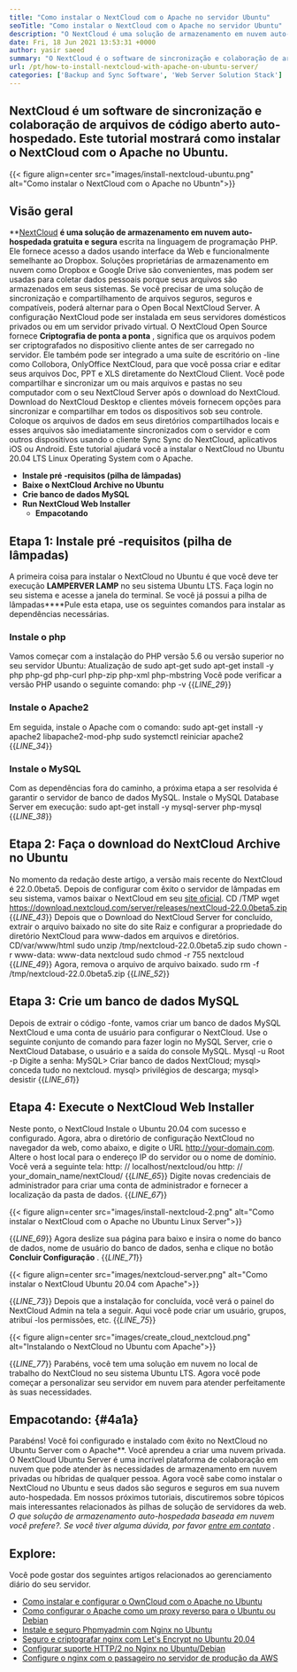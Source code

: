 ```yaml
---
title: "Como instalar o NextCloud com o Apache no servidor Ubuntu" 
seoTitle: "Como instalar o NextCloud com o Apache no servidor Ubuntu" 
description: "O NextCloud é uma solução de armazenamento em nuvem auto-hospedada em código aberto escrito no PHP. Este artigo mostrará como instalar o NextCloud com o Apache no Ubuntu." 
date: Fri, 18 Jun 2021 13:53:31 +0000
author: yasir saeed
summary: "O NextCloud é o software de sincronização e colaboração de arquivos de código aberto auto-hospedado. Este tutorial mostrará como instalar o NextCloud com o Apache no Ubuntu." 
url: /pt/how-to-install-nextcloud-with-apache-on-ubuntu-server/
categories: ['Backup and Sync Software', 'Web Server Solution Stack']
---
```


## NextCloud é um software de sincronização e colaboração de arquivos de código aberto auto-hospedado. Este tutorial mostrará como instalar o NextCloud com o Apache no Ubuntu.

{{< figure align=center src="images/install-nextcloud-ubuntu.png" alt="Como instalar o NextCloud com o Apache no Ubuntn">}}


## **Visão geral** 
**[NextCloud][1] **é uma solução de armazenamento em nuvem auto-hospedada gratuita e segura** escrita na linguagem de programação PHP. Ele fornece acesso a dados usando interface da Web e funcionalmente semelhante ao Dropbox. Soluções proprietárias de armazenamento em nuvem como Dropbox e Google Drive são convenientes, mas podem ser usadas para coletar dados pessoais porque seus arquivos são armazenados em seus sistemas. Se você precisar de uma solução de sincronização e compartilhamento de arquivos seguros, seguros e compatíveis, poderá alternar para o Open Bocal NextCloud Server. A configuração NextCloud pode ser instalada em seus servidores domésticos privados ou em um servidor privado virtual.
O NextCloud Open Source fornece **Criptografia de ponta a ponta** , significa que os arquivos podem ser criptografados no dispositivo cliente antes de ser carregado no servidor. Ele também pode ser integrado a uma suíte de escritório on -line como Collobora, OnlyOffice NextCloud, para que você possa criar e editar seus arquivos Doc, PPT e XLS diretamente do NextCloud Client. Você pode compartilhar e sincronizar um ou mais arquivos e pastas no seu computador com o seu NextCloud Server após o download do NextCloud. Download do NextCloud Desktop e clientes móveis fornecem opções para sincronizar e compartilhar em todos os dispositivos sob seu controle. Coloque os arquivos de dados em seus diretórios compartilhados locais e esses arquivos são imediatamente sincronizados com o servidor e com outros dispositivos usando o cliente Sync Sync do NextCloud, aplicativos iOS ou Android.
Este tutorial ajudará você a instalar o NextCloud no Ubuntu 20.04 LTS Linux Operating System com o Apache.
* **Instale pré -requisitos (pilha de lâmpadas)** 
* **Baixe o NextCloud Archive no Ubuntu** 
* **Crie banco de dados MySQL** 
* **Run NextCloud Web Installer** 
  * **Empacotando** 

## Etapa 1: Instale pré -requisitos (pilha de lâmpadas)
A primeira coisa para instalar o NextCloud no Ubuntu é que você deve ter execução **LAMPERVER LAMP** no seu sistema Ubuntu LTS. Faça login no seu sistema e acesse a janela do terminal. Se você já possui a pilha de lâmpadas****Pule esta etapa, use os seguintes comandos para instalar as dependências necessárias.

### Instale o php
Vamos começar com a instalação do PHP versão 5.6 ou versão superior no seu servidor Ubuntu:
Atualização de sudo apt-get
sudo apt-get install -y php php-gd php-curl php-zip php-xml php-mbstring
Você pode verificar a versão PHP usando o seguinte comando:
php -v
{{_LINE_29_}}

### Instale o Apache2
Em seguida, instale o Apache com o comando:
sudo apt-get install -y apache2 libapache2-mod-php
sudo systemctl reiniciar apache2
{{_LINE_34_}}

### Instale o MySQL
Com as dependências fora do caminho, a próxima etapa a ser resolvida é garantir o servidor de banco de dados MySQL. Instale o MySQL Database Server em execução:
sudo apt-get install -y mysql-server php-mysql
{{_LINE_38_}}

## Etapa 2: Faça o download do NextCloud Archive no Ubuntu
No momento da redação deste artigo, a versão mais recente do NextCloud é 22.0.0beta5. Depois de configurar com êxito o servidor de lâmpadas em seu sistema, vamos baixar o NextCloud em seu [site oficial][2].
CD /TMP
wget https://download.nextcloud.com/server/releases/nextCloud-22.0.0beta5.zip
{{_LINE_43_}}
Depois que o Download do NextCloud Server for concluído, extrair o arquivo baixado no site do site Raiz e configurar a propriedade do diretório NextCloud para www-dados em arquivos e diretórios.
CD/var/www/html
sudo unzip /tmp/nextcloud-22.0.0beta5.zip
sudo chown -r www-data: www-data nextcloud
sudo chmod -r 755 nextcloud
{{_LINE_49_}}
Agora, remova o arquivo de arquivo baixado.
sudo rm -f /tmp/nextcloud-22.0.0beta5.zip
{{_LINE_52_}}

## Etapa 3: Crie um banco de dados MySQL
Depois de extrair o código -fonte, vamos criar um banco de dados MySQL NextCloud e uma conta de usuário para configurar o NextCloud. Use o seguinte conjunto de comando para fazer login no MySQL Server, crie o NextCloud Database, o usuário e a saída do console MySQL.
Mysql -u Root -p
Digite a senha:
MySQL> Criar banco de dados NextCloud;
mysql> conceda tudo no nextcloud.
mysql> privilégios de descarga;
mysql> desistir
{{_LINE_61_}}

## Etapa 4: Execute o NextCloud Web Installer
Neste ponto, o NextCloud Instale o Ubuntu 20.04 com sucesso e configurado. Agora, abra o diretório de configuração NextCloud no navegador da web, como abaixo, e digite o URL http://your-domain.com. Altere o host local para o endereço IP do servidor ou o nome de domínio. Você verá a seguinte tela:
http: // localhost/nextcloud/ou http: // your_domain_name/nextCloud/
{{_LINE_65_}}
Digite novas credenciais de administrador para criar uma conta de administrador e fornecer a localização da pasta de dados.
{{_LINE_67_}}

{{< figure align=center src="images/install-nextcloud-2.png" alt="Como instalar o NextCloud com o Apache no Ubuntu Linux Server">}}

{{_LINE_69_}}
Agora deslize sua página para baixo e insira o nome do banco de dados, nome de usuário do banco de dados, senha e clique no botão **Concluir Configuração** .
{{_LINE_71_}}

{{< figure align=center src="images/nextcloud-server.png" alt="Como instalar o NextCloud Ubuntu 20.04 com Apache">}}

{{_LINE_73_}}
Depois que a instalação for concluída, você verá o painel do NextCloud Admin na tela a seguir. Aqui você pode criar um usuário, grupos, atribuí -los permissões, etc.
{{_LINE_75_}}

{{< figure align=center src="images/create_cloud_nextcloud.png" alt="Instalando o NextCloud no Ubuntu com Apache">}}

{{_LINE_77_}}
Parabéns, você tem uma solução em nuvem no local de trabalho do NextCloud no seu sistema Ubuntu LTS. Agora você pode começar a personalizar seu servidor em nuvem para atender perfeitamente às suas necessidades.

## **Empacotando:**  {#4a1a}

Parabéns! Você foi configurado e instalado com êxito no NextCloud no Ubuntu Server com o Apache**. Você aprendeu a criar uma nuvem privada. O NextCloud Ubuntu Server é uma incrível plataforma de colaboração em nuvem que pode atender às necessidades de armazenamento em nuvem privadas ou híbridas de qualquer pessoa. Agora você sabe como instalar o NextCloud no Ubuntu e seus dados são seguros e seguros em sua nuvem auto-hospedada. Em nossos próximos tutoriais, discutiremos sobre tópicos mais interessantes relacionados às pilhas de solução de servidores da web.
_O que solução de armazenamento auto-hospedada baseada em nuvem você prefere?. Se você tiver alguma dúvida, por favor [entre em contato][3] ._

## Explore:
Você pode gostar dos seguintes artigos relacionados ao gerenciamento diário do seu servidor.
  * [Como instalar e configurar o OwnCloud com o Apache no Ubuntu][4]
  * [Como configurar o Apache como um proxy reverso para o Ubuntu ou Debian][5]
  * [Instale e seguro Phpmyadmin com Nginx no Ubuntu][6]
  * [Seguro e criptografar nginx com Let's Encrypt no Ubuntu 20.04][7]
  * [Configurar suporte HTTP/2 no Nginx no Ubuntu/Debian][8]
  * [Configure o nginx com o passageiro no servidor de produção da AWS][9]



[1]: https://nextcloud.com/
[2]: https://nextcloud.com/install/
[3]: mailto:yasir.saeed@aspose.com
[4]: https://blog.containerize.com/backup-and-sync-software/how-to-install-and-configure-owncloud-with-apache-on-ubuntu/
[5]: https://blog.containerize.com/web-server-solution-stack/how-to-configure-apache-as-a-reverse-proxy-for-ubuntudebian/
[6]: https://blog.containerize.com/web-server-solution-stack/how-to-install-and-secure-phpmyadmin-with-nginx-on-ubuntu/
[7]: https://blog.containerize.com/web-server-solution-stack/how-to-secure-nginx-with-letsencrypt-on-ubuntu-20-04/
[8]: https://blog.containerize.com/web-server-solution-stack/how-to-configure-http2-support-in-nginx-on-ubuntudebian/
[9]: https://blog.containerize.com/web-server-solution-stack/how-to-setup-nginx-with-passenger-on-aws-production-server/
